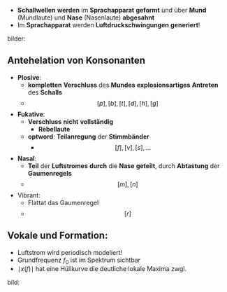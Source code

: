 - **Schallwellen** **werden** im **Sprachapparat** **geformt** und über **Mund** (Mundlaute) und **Nase** (Nasenlaute) **abgesahnt**
- Im **Sprachapparat** werden **Luftdruckschwingungen** **generiert**!

bilder:

## Antehelation von Konsonanten 

- **Plosive**: 
	- **kompletten** **Verschluss** des **Mundes** **explosionsartiges** **Antreten** des **Schalls**
	- $$[p],[b],[t],[d],[h],[g]$$
- **Fukative**: 
	- **Verschluss** **nicht** **vollständig**
		- **Rebellaute**
	- **optword**: **Teilanregung** der **Stimmbänder**
		- $$[f],[v],[s], \ldots$$
- **Nasal**:
	- **Teil** der **Luftstromes** **durch** die **Nase** **geteilt**, durch **Abtastung** der **Gaumenregels**
	- $$[m], [n]$$
- Vibrant: 
	- Flattat das Gaumenregel
	- $$[r]$$

## Vokale und Formation:
- Luftstrom wird periodisch modeliert!
- Grundfrequenz $f_0$ ist im Spektrum sichtbar
- $\mid x(f) \mid$ hat eine Hüllkurve die deutliche lokale Maxima zwgl.

bild:

